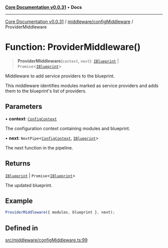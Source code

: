 [**Core Documentation v0.0.31**](../../../README.md) • **Docs**

***

[Core Documentation v0.0.31](../../../modules.md) / [middleware/configMiddleware](../README.md) / ProviderMiddleware

# Function: ProviderMiddleware()

> **ProviderMiddleware**(`context`, `next`): [`IBlueprint`](../../../definitions/type-aliases/IBlueprint.md) \| `Promise`\<[`IBlueprint`](../../../definitions/type-aliases/IBlueprint.md)\>

Middleware to add service providers to the blueprint.

This middleware identifies modules marked as service providers and adds them to the blueprint's
list of providers.

## Parameters

• **context**: [`ConfigContext`](../../../definitions/interfaces/ConfigContext.md)

The configuration context containing modules and blueprint.

• **next**: `NextPipe`\<[`ConfigContext`](../../../definitions/interfaces/ConfigContext.md), [`IBlueprint`](../../../definitions/type-aliases/IBlueprint.md)\>

The next function in the pipeline.

## Returns

[`IBlueprint`](../../../definitions/type-aliases/IBlueprint.md) \| `Promise`\<[`IBlueprint`](../../../definitions/type-aliases/IBlueprint.md)\>

The updated blueprint.

## Example

```typescript
ProviderMiddleware({ modules, blueprint }, next);
```

## Defined in

[src/middleware/configMiddleware.ts:99](https://github.com/stonemjs/core/blob/063868c8035bce8a9a9b73263c757aec9b0c12c8/src/middleware/configMiddleware.ts#L99)
